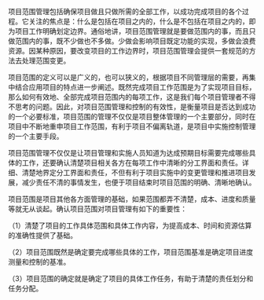 
项目范围管理包括确保项目做且只做所需的全部工作，以成功完成项目的各个过程。它关注的焦点是：什么是包括在项目之内的，什么是不包括在项目之内的，即为项目工作明确划定边界。通俗地讲，项目范围管理就是要做范围内的事，而且只做范围内的事，既不少做也不多做。少做会影响项目既定功能的实现，多做会浪费资源。因某种原因，要改变项目的工作边界时，项目范围管理会提供一套规范的方法去处理范围变更。

项目范围的定义可以是广义的，也可以狭义的，根据项目不同管理层的需要，再集中结合应用项目的特点进一步阐述。既然完成项目工作范围是为了实现项目目标，那么如何有效地、全部完成项目范围内的每项工作，这是我们每个项目管理者不得不思考的问题。因此，对项目范围管理和控制的有效性，是衡量项目是否达到成功的一个必要标准，项目范围的管理不仅仅是项目整体管理的一个主要部分，同时在项目中不断地重申项目工作范围，有利于项目不偏离轨道，是项目中实施控制管理的一个主要手段。

项目范围管理不仅仅是让项目管理和实施人员知道为达成预期目标需要完成哪些具体的工作，还要确认清楚项目相关各方在每项工作中清晰的分工界面和责任。详细、清楚地界定分工界面和责任，不但有利于项目实施中的变更管理和推进项目发展，减少责任不清的事情发生，也便于项目结束时项目范围的明确、清晰地确认。

项目范围是项目其他各方面管理的基础，如果范围都弄不清楚，成本、进度和质量等就无从谈起。确认项目范围对项目管理有如下的重要性：

（1）清楚了项目的工作具体范围和具体工作内容，为提高成本、时间和资源估算的准确性提供了基础。

（2）项目范围既然是确定要完成哪些具体的工作，项目范围基准是确定项目进度测量和控制的基准。

（3）项目范围的确定就是确定了项目的具体工作任务，有助于清楚的责任划分和任务分配。
